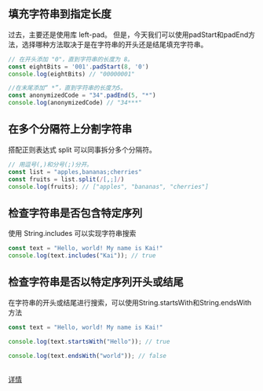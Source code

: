 ## 填充字符串到指定长度
过去，主要还是使用库 left-pad。 但是，今天我们可以使用padStart和padEnd方法，选择哪种方法取决于是在字符串的开头还是结尾填充字符串。

```js
// 在开头添加 "0"，直到字符串的长度为 8。
const eightBits = '001'.padStart(8, '0')
console.log(eightBits) // "00000001"

//在末尾添加“ *”，直到字符串的长度为5。
const anonymizedCode = "34".padEnd(5, "*")
console.log(anonymizedCode) // "34***"
```

## 在多个分隔符上分割字符串
搭配正则表达式 split 可以同事拆分多个分隔符。

```js
// 用逗号(,)和分号(;)分开。
const list = "apples,bananas;cherries"
const fruits = list.split(/[,;]/)
console.log(fruits); // ["apples", "bananas", "cherries"]
```

## 检查字符串是否包含特定序列
使用 String.includes 可以实现字符串搜索
```js
const text = "Hello, world! My name is Kai!"
console.log(text.includes("Kai")); // true
```

## 检查字符串是否以特定序列开头或结尾
在字符串的开头或结尾进行搜索，可以使用String.startsWith和String.endsWith方法
```js
const text = "Hello, world! My name is Kai!"

console.log(text.startsWith("Hello")); // true

console.log(text.endsWith("world")); // false
```

## 


[详情](https://segmentfault.com/a/1190000038542256)
